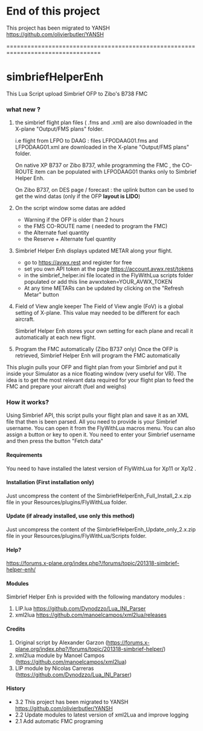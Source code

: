 # End of this project
This project has been migrated to YANSH https://github.com/olivierbutler/YANSH

=================================================================================


# simbriefHelperEnh
This Lua Script upload Simbrief OFP to Zibo's B738 FMC

### what new ?
1. the simbrief flight plan files ( .fms and .xml) are also
    downloaded in the X-plane "Output/FMS plans" folder.

    i.e flight from LFPO to DAAG : files LFPODAAG01.fms and
    LFPODAAG01.xml are downloaded in the X-plane "Output/FMS plans"
    folder.

    On native XP B737 or Zibo B737, while programming the FMC , the
    CO-ROUTE item can be populated with LFPODAAG01 thanks only to
    Simbrief Helper Enh.

    On Zibo B737, on DES page / forecast : the uplink button can be used
    to get the wind datas (only if the OFP **layout is LIDO**)
    
2. On the script window some datas are added
    - Warning if the OFP is older than 2 hours
    - the FMS CO-ROUTE name ( needed to program the FMC)
    - the Alternate fuel quantity
    - the Reserve + Alternate fuel quantity
    
3. Simbrief Helper Enh displays updated METAR along your flight.
    - go to https://avwx.rest and register for free
    - set you own API token at the page https://account.avwx.rest/tokens
    - in the simbrief_helper.ini file located in the FlyWithLua scripts folder populated or add this line
avwxtoken=YOUR_AVWX_TOKEN
    - At any time METARs can be updated by clicking on the "Refresh Metar" button

4. Field of View angle keeper
    The Field of View angle (FoV) is a global setting of X-plane. This
    value may needed to be different for each aircraft.
    
    Simbrief Helper Enh stores your own setting for each plane and
    recall it automatically at each new flight.

5. Program the FMC automatically (Zibo B737 only)
Once the OFP is retrieved, Simbrief Helper Enh will program the FMC automatically

This plugin pulls your OFP and flight plan from your Simbrief and put it inside your Simulator as a nice floating window (very useful for VR).
The idea is to get the most relevant data required for your flight plan to feed the FMC and prepare your aircraft (fuel and weighs)

### How it works?
Using Simbrief API, this script pulls your flight plan and save it as an XML file that then is been parsed. All you need to provide is your Simbrief username.
You can open it from the FlyWithLua macros menu. You can also assign a button or key to open it.
You need to enter your Simbrief username and then press the button "Fetch data"

#### Requirements
You need to have installed the latest version of FlyWithLua for Xp11 or Xp12 .

#### Installation (First installation only)
Just uncompress the content of the SimbriefHelperEnh_Full_Install_2.x.zip file in your Resources/plugins/FlyWithLua folder.

#### Update (if already installed, use only this method)
Just uncompress the content of the SimbriefHelperEnh_Update_only_2.x.zip file in your Resources/plugins/FlyWithLua/Scripts folder.

#### Help?
https://forums.x-plane.org/index.php?/forums/topic/201318-simbrief-helper-enh/

#### Modules
Simbrief Helper Enh is provided with the following mandatory modules :
1. LIP.lua https://github.com/Dynodzzo/Lua_INI_Parser
2. xml2lua https://github.com/manoelcampos/xml2lua/releases

#### Credits
1. Original script by Alexander Garzon (https://forums.x-plane.org/index.php?/forums/topic/201318-simbrief-helper/)
2. xml2lua module by Manoel Campos (https://github.com/manoelcampos/xml2lua)
3. LIP module by Nicolas Carreras (https://github.com/Dynodzzo/Lua_INI_Parser)

#### History
- 3.2 This project has been migrated to YANSH https://github.com/olivierbutler/YANSH
- 2.2 Update modules to latest version of xml2Lua and improve logging
- 2.1 Add automatic FMC programing